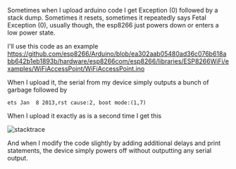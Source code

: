 Sometimes when I upload arduino code I get Exception (0) followed by a stack dump. Sometimes it resets, sometimes it repeatedly says Fetal Exception (0), usually though, the esp8266 just powers down or enters a low power state.

I'll use this code as an example https://github.com/esp8266/Arduino/blob/ea302aab05480ad36c076b618abb642b1eb1893b/hardware/esp8266com/esp8266/libraries/ESP8266WiFi/examples/WiFiAccessPoint/WiFiAccessPoint.ino

When I upload it, the serial from my device simply outputs a bunch of garbage followed by

```
ets Jan  8 2013,rst cause:2, boot mode:(1,7)
```

When I upload it exactly as is a second time I get this

![stacktrace](http://i.imgur.com/46ECGy7.png)

And when I modify the code slightly by adding additional delays and print statements, the device simply powers off without outputting any serial output.
